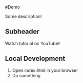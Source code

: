 #Demo

Some description!

## Subheader

Watch tutorial on YouTube!!

## Local Development

1. Open index.html in your browser
2. Do something
